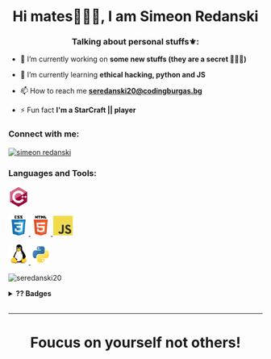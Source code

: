 <h1 align="center">Hi mates👨🏼‍💻, I am Simeon Redanski</h1>
<h3 align="center">Talking about personal stuffs⚜️:</h3>

- 🔭 I’m currently working on **some new stuffs (they are a secret 🕵🏼‍♂️)**

- 🌱 I’m currently learning **ethical hacking, python and JS**

- 📫 How to reach me **seredanski20@codingburgas.bg**

- ⚡ Fun fact **I'm a StarCraft || player**

<h3 align="left">Connect with me:</h3>
<p align="left">
<a href="https://fb.com/simeon redanski" target="blank"><img align="center" src="https://raw.githubusercontent.com/rahuldkjain/github-profile-readme-generator/master/src/images/icons/Social/facebook.svg" alt="simeon redanski" height="30" width="40" /></a>
</p>

<h3 align="left">Languages and Tools:</h3>
<p align="left"> <a href="https://www.w3schools.com/cpp/" target="_blank"> <img src="https://raw.githubusercontent.com/devicons/devicon/master/icons/cplusplus/cplusplus-original.svg" alt="cplusplus" width="40" height="40"/> </a> <a href="https://www.w3schools.com/css/" target="_blank"> 
  
  <img src="https://raw.githubusercontent.com/devicons/devicon/master/icons/css3/css3-original-wordmark.svg" alt="css3" width="40" height="40"/> </a> 
  <a href="https://www.w3.org/html/" target="_blank"> <img src="https://raw.githubusercontent.com/devicons/devicon/master/icons/html5/html5-original-wordmark.svg" alt="html5" width="40" height="40"/> 
  </a> <a href="https://developer.mozilla.org/en-US/docs/Web/JavaScript" target="_blank"> 
  <img src="https://raw.githubusercontent.com/devicons/devicon/master/icons/javascript/javascript-original.svg" alt="javascript" width="40" height="40"/> </a> 
  
  <a href="https://www.linux.org/" target="_blank"> <img src="https://raw.githubusercontent.com/devicons/devicon/master/icons/linux/linux-original.svg" alt="linux" width="40" height="40"/> 
  </a> <a href="https://www.python.org" target="_blank"> <img src="https://raw.githubusercontent.com/devicons/devicon/master/icons/python/python-original.svg" alt="python" width="40" height="40"/> </a> </p>

<p><img align="center" src="https://github-readme-stats.vercel.app/api/top-langs?username=seredanski20&show_icons=true&locale=en&layout=compact" alt="seredanski20" /></p>
<details>
  <summary><b>?? Badges</b></summary>

<code><a href ="http://www.credly.com/badges/41931c0f-5be8-4e13-b3fa-82f0defd1957"><img align="left" alt="Excel" width="200px" src="https://images.credly.com/size/110x110/images/d0790dc7-5127-4262-a492-1b60030b0114/MOS_Excel.png" ></a></code>
  
  <code><a href =""><img align="left" alt="Word Office 2016" width="200px" src="<details>
  <summary><b>Badges</b></summary>

<code><img align="left" alt="MTA: Introduction to Programming using HTML and CSS" width="200px" src="https://images.credly.com/size/680x680/images/7cd0e3ab-f934-4a49-9c30-d1e50fc58195/MTA-Introduction_to_Programming_Using_HTML_and_CSS.png" ></a></code>
  
  <code><img align="left" alt="Word Office 2016" width="200px" src="![image](https://user-images.githubusercontent.com/85338763/139065058-dea21c2a-6bc6-49e0-97c3-5a19fe038c1d.png)
" ></a></code>
</details>  

<br>
  <hr>
<div align="center">

# < Good Luck >

</div>" ></a></code>
</details>  

<br>
  <hr>
<div align="center">

# Foucus on yourself not others!

</div>

